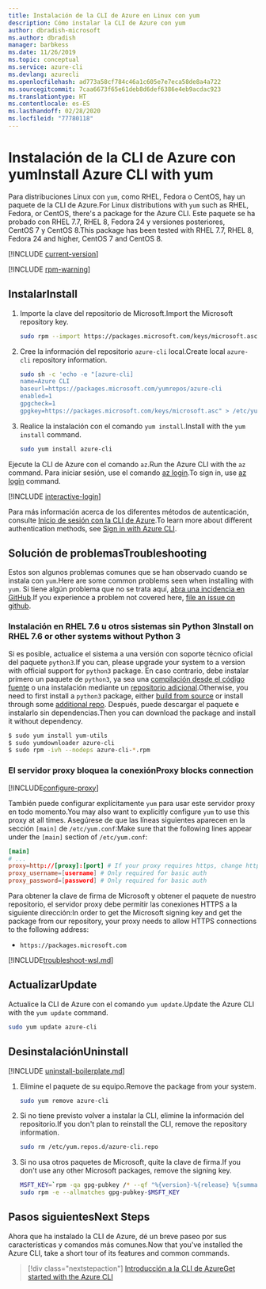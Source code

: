 ```yaml
---
title: Instalación de la CLI de Azure en Linux con yum
description: Cómo instalar la CLI de Azure con yum
author: dbradish-microsoft
ms.author: dbradish
manager: barbkess
ms.date: 11/26/2019
ms.topic: conceptual
ms.service: azure-cli
ms.devlang: azurecli
ms.openlocfilehash: ad773a58cf784c46a1c605e7e7eca58de8a4a722
ms.sourcegitcommit: 7caa6673f65e61deb8d6def6386e4eb9acdac923
ms.translationtype: HT
ms.contentlocale: es-ES
ms.lasthandoff: 02/28/2020
ms.locfileid: "77780118"
---
```

# <a name="install-azure-cli-with-yum"></a><span data-ttu-id="4d394-103">Instalación de la CLI de Azure con yum</span><span class="sxs-lookup"><span data-stu-id="4d394-103">Install Azure CLI with yum</span></span>

<span data-ttu-id="4d394-104">Para distribuciones Linux con `yum`, como RHEL, Fedora o CentOS, hay un paquete de la CLI de Azure.</span><span class="sxs-lookup"><span data-stu-id="4d394-104">For Linux distributions with `yum` such as RHEL, Fedora, or CentOS, there's a package for the Azure CLI.</span></span> <span data-ttu-id="4d394-105">Este paquete se ha probado con RHEL 7.7, RHEL 8, Fedora 24 y versiones posteriores, CentOS 7 y CentOS 8.</span><span class="sxs-lookup"><span data-stu-id="4d394-105">This package has been tested with RHEL 7.7, RHEL 8, Fedora 24 and higher, CentOS 7 and CentOS 8.</span></span>

[!INCLUDE [current-version](includes/current-version.md)]

[!INCLUDE [rpm-warning](includes/rpm-warning.md)]

## <a name="install"></a><span data-ttu-id="4d394-106">Instalar</span><span class="sxs-lookup"><span data-stu-id="4d394-106">Install</span></span>

1. <span data-ttu-id="4d394-107">Importe la clave del repositorio de Microsoft.</span><span class="sxs-lookup"><span data-stu-id="4d394-107">Import the Microsoft repository key.</span></span>

   ```bash
   sudo rpm --import https://packages.microsoft.com/keys/microsoft.asc
   ```

2. <span data-ttu-id="4d394-108">Cree la información del repositorio `azure-cli` local.</span><span class="sxs-lookup"><span data-stu-id="4d394-108">Create local `azure-cli` repository information.</span></span>

   ```bash
   sudo sh -c 'echo -e "[azure-cli]
   name=Azure CLI
   baseurl=https://packages.microsoft.com/yumrepos/azure-cli
   enabled=1
   gpgcheck=1
   gpgkey=https://packages.microsoft.com/keys/microsoft.asc" > /etc/yum.repos.d/azure-cli.repo'
   ```

3. <span data-ttu-id="4d394-109">Realice la instalación con el comando `yum install`.</span><span class="sxs-lookup"><span data-stu-id="4d394-109">Install with the `yum install` command.</span></span>

   ```bash
   sudo yum install azure-cli
   ```

<span data-ttu-id="4d394-110">Ejecute la CLI de Azure con el comando `az`.</span><span class="sxs-lookup"><span data-stu-id="4d394-110">Run the Azure CLI with the `az` command.</span></span> <span data-ttu-id="4d394-111">Para iniciar sesión, use el comando [az login](/cli/azure/reference-index#az-login).</span><span class="sxs-lookup"><span data-stu-id="4d394-111">To sign in, use [az login](/cli/azure/reference-index#az-login) command.</span></span>

[!INCLUDE [interactive-login](includes/interactive-login.md)]

<span data-ttu-id="4d394-112">Para más información acerca de los diferentes métodos de autenticación, consulte [Inicio de sesión con la CLI de Azure](authenticate-azure-cli.md).</span><span class="sxs-lookup"><span data-stu-id="4d394-112">To learn more about different authentication methods, see [Sign in with Azure CLI](authenticate-azure-cli.md).</span></span>

## <a name="troubleshooting"></a><span data-ttu-id="4d394-113">Solución de problemas</span><span class="sxs-lookup"><span data-stu-id="4d394-113">Troubleshooting</span></span>

<span data-ttu-id="4d394-114">Estos son algunos problemas comunes que se han observado cuando se instala con `yum`.</span><span class="sxs-lookup"><span data-stu-id="4d394-114">Here are some common problems seen when installing with `yum`.</span></span> <span data-ttu-id="4d394-115">Si tiene algún problema que no se trata aquí, [abra una incidencia en GitHub](https://github.com/Azure/azure-cli/issues).</span><span class="sxs-lookup"><span data-stu-id="4d394-115">If you experience a problem not covered here, [file an issue on github](https://github.com/Azure/azure-cli/issues).</span></span>

### <a name="install-on-rhel-76-or-other-systems-without-python-3"></a><span data-ttu-id="4d394-116">Instalación en RHEL 7.6 u otros sistemas sin Python 3</span><span class="sxs-lookup"><span data-stu-id="4d394-116">Install on RHEL 7.6 or other systems without Python 3</span></span>

<span data-ttu-id="4d394-117">Si es posible, actualice el sistema a una versión con soporte técnico oficial del paquete `python3`.</span><span class="sxs-lookup"><span data-stu-id="4d394-117">If you can, please upgrade your system to a version with official support for `python3` package.</span></span> <span data-ttu-id="4d394-118">En caso contrario, debe instalar primero un paquete de `python3`, ya sea una [compilación desde el código fuente](https://github.com/linux-on-ibm-z/docs/wiki/Building-Python-3.6.x) o una instalación mediante un [repositorio adicional](https://developers.redhat.com/blog/2018/08/13/install-python3-rhel/).</span><span class="sxs-lookup"><span data-stu-id="4d394-118">Otherwise, you need to first install a `python3` package, either [build from source](https://github.com/linux-on-ibm-z/docs/wiki/Building-Python-3.6.x) or install through some [additional repo](https://developers.redhat.com/blog/2018/08/13/install-python3-rhel/).</span></span> <span data-ttu-id="4d394-119">Después, puede descargar el paquete e instalarlo sin dependencias.</span><span class="sxs-lookup"><span data-stu-id="4d394-119">Then you can download the package and install it without dependency.</span></span>
```bash
$ sudo yum install yum-utils
$ sudo yumdownloader azure-cli
$ sudo rpm -ivh --nodeps azure-cli-*.rpm
```

### <a name="proxy-blocks-connection"></a><span data-ttu-id="4d394-120">El servidor proxy bloquea la conexión</span><span class="sxs-lookup"><span data-stu-id="4d394-120">Proxy blocks connection</span></span>

[!INCLUDE[configure-proxy](includes/configure-proxy.md)]

<span data-ttu-id="4d394-121">También puede configurar explícitamente `yum` para usar este servidor proxy en todo momento.</span><span class="sxs-lookup"><span data-stu-id="4d394-121">You may also want to explicitly configure `yum` to use this proxy at all times.</span></span> <span data-ttu-id="4d394-122">Asegúrese de que las líneas siguientes aparecen en la sección `[main]` de `/etc/yum.conf`:</span><span class="sxs-lookup"><span data-stu-id="4d394-122">Make sure that the following lines appear under the `[main]` section of `/etc/yum.conf`:</span></span>

```yum.conf
[main]
# ...
proxy=http://[proxy]:[port] # If your proxy requires https, change http->https
proxy_username=[username] # Only required for basic auth
proxy_password=[password] # Only required for basic auth
```

<span data-ttu-id="4d394-123">Para obtener la clave de firma de Microsoft y obtener el paquete de nuestro repositorio, el servidor proxy debe permitir las conexiones HTTPS a la siguiente dirección:</span><span class="sxs-lookup"><span data-stu-id="4d394-123">In order to get the Microsoft signing key and get the package from our repository, your proxy needs to allow HTTPS connections to the following address:</span></span>

* `https://packages.microsoft.com`

[!INCLUDE[troubleshoot-wsl.md](includes/troubleshoot-wsl.md)]

## <a name="update"></a><span data-ttu-id="4d394-124">Actualizar</span><span class="sxs-lookup"><span data-stu-id="4d394-124">Update</span></span>

<span data-ttu-id="4d394-125">Actualice la CLI de Azure con el comando `yum update`.</span><span class="sxs-lookup"><span data-stu-id="4d394-125">Update the Azure CLI with the `yum update` command.</span></span>

```bash
sudo yum update azure-cli
```

## <a name="uninstall"></a><span data-ttu-id="4d394-126">Desinstalación</span><span class="sxs-lookup"><span data-stu-id="4d394-126">Uninstall</span></span>

[!INCLUDE [uninstall-boilerplate.md](includes/uninstall-boilerplate.md)]

1. <span data-ttu-id="4d394-127">Elimine el paquete de su equipo.</span><span class="sxs-lookup"><span data-stu-id="4d394-127">Remove the package from your system.</span></span>

   ```bash
   sudo yum remove azure-cli
   ```

2. <span data-ttu-id="4d394-128">Si no tiene previsto volver a instalar la CLI, elimine la información del repositorio.</span><span class="sxs-lookup"><span data-stu-id="4d394-128">If you don't plan to reinstall the CLI, remove the repository information.</span></span>

   ```bash
   sudo rm /etc/yum.repos.d/azure-cli.repo
   ```

3. <span data-ttu-id="4d394-129">Si no usa otros paquetes de Microsoft, quite la clave de firma.</span><span class="sxs-lookup"><span data-stu-id="4d394-129">If you don't use any other Microsoft packages, remove the signing key.</span></span>

   ```bash
   MSFT_KEY=`rpm -qa gpg-pubkey /* --qf "%{version}-%{release} %{summary}\n" | grep Microsoft | awk '{print $1}'`
   sudo rpm -e --allmatches gpg-pubkey-$MSFT_KEY
   ```

## <a name="next-steps"></a><span data-ttu-id="4d394-130">Pasos siguientes</span><span class="sxs-lookup"><span data-stu-id="4d394-130">Next Steps</span></span>

<span data-ttu-id="4d394-131">Ahora que ha instalado la CLI de Azure, dé un breve paseo por sus características y comandos más comunes.</span><span class="sxs-lookup"><span data-stu-id="4d394-131">Now that you've installed the Azure CLI, take a short tour of its features and common commands.</span></span>

> [!div class="nextstepaction"]
> [<span data-ttu-id="4d394-132">Introducción a la CLI de Azure</span><span class="sxs-lookup"><span data-stu-id="4d394-132">Get started with the Azure CLI</span></span>](get-started-with-azure-cli.md)
